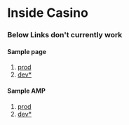 # Inside Casino


### Below Links don't currently work

#### Sample page

1. [prod](https://cdn.rawgit.com/nickjl/InsideCasino/master/app/index.html)
2. [dev*](https://rawgit.com/nickjl/InsideCasino/master/app/index.html)

#### Sample AMP

1. [prod](https://cdn.rawgit.com/nickjl/InsideCasino/master/app/indexamp.html)
2. [dev*](https://rawgit.com/nickjl/InsideCasino/master/app/indexamp.html)